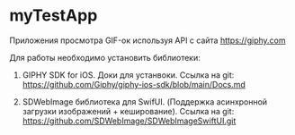 # myTestApp
Приложения просмотра GIF-ок используя API с сайта https://giphy.com

Для работы необходимо установить библиотеки:
1. GIPHY SDK for iOS. Доки для устанвоки. 
  Ссылка на git: https://github.com/Giphy/giphy-ios-sdk/blob/main/Docs.md
  
2. SDWebImage библиотека для SwifUI. (Поддержка асинхронной загрузки изображений + кеширование).
  Cсылка на git: https://github.com/SDWebImage/SDWebImageSwiftUI.git
